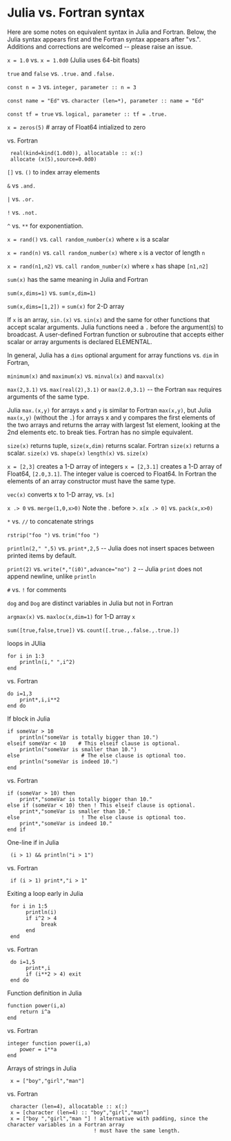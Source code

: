 # Julia vs. Fortran syntax

Here are some notes on equivalent syntax in Julia and Fortran. Below, the Julia syntax appears first and the Fortran syntax appears after "vs.". Additions and corrections are welcomed -- please raise an issue.

`x = 1.0` vs. `x = 1.0d0` (Julia uses 64-bit floats)

`true` and `false` vs. `.true.` and `.false.`

`const n = 3` vs. `integer, parameter :: n = 3`

`const name = "Ed"` vs. `character (len=*), parameter :: name = "Ed"`

`const tf = true` vs. `logical, parameter :: tf = .true.`

`x = zeros(5)` # array of Float64 intialized to zero 

vs. Fortran

     real(kind=kind(1.0d0)), allocatable :: x(:)
     allocate (x(5),source=0.0d0)

`[]` vs. `()` to index array elements

`&` vs `.and.`

`|` vs. `.or.`

`!` vs. `.not.`

`^` vs. `**` for exponentiation.

`x = rand()` vs. `call random_number(x)` where `x` is a scalar

`x = rand(n)` vs. `call random_number(x)` where `x` is a vector of length `n` 

`x = rand(n1,n2)` vs. `call random_number(x)` where `x` has shape `[n1,n2]`

`sum(x)` has the same meaning in Julia and Fortran

`sum(x,dims=1)` vs. `sum(x,dim=1)`

`sum(x,dims=[1,2])` = `sum(x)` for 2-D array

If `x` is an array, `sin.(x)` vs. `sin(x)` and the same for other functions that accept scalar arguments. 
Julia functions need a `.` before the argument(s) to broadcast. A user-defined Fortran function or subroutine
that accepts either scalar or array arguments is declared ELEMENTAL.

In general, Julia has a `dims` optional argument for array functions vs. `dim` in Fortran,

`minimum(x)` and `maximum(x)` vs. `minval(x)` and `maxval(x)`

`max(2,3.1)` vs. `max(real(2),3.1)` or `max(2.0,3.1)` -- the Fortran `max` requires arguments of the same type.

Julia `max.(x,y)` for arrays `x` and `y` is similar to Fortran `max(x,y)`, but Julia `max(x,y)` (without the `.`) for arrays x and y compares the first elements of the two arrays and returns the array with largest 1st element, looking at the 2nd elements etc. to break ties. Fortran has no simple equivalent.

`size(x)` returns tuple, `size(x,dim)` returns scalar. Fortran `size(x)` returns a scalar. 
`size(x)` vs. `shape(x)`
`length(x)` vs. `size(x)`

`x = [2,3]` creates a 1-D array of integers 
`x = [2,3.1]` creates a 1-D array of Float64, `[2.0,3.1]`. The integer value is coerced to Float64. In Fortran the elements of an array constructor must have the same type.

`vec(x)` converts x to 1-D array, vs. `[x]`

`x .> 0` vs. `merge(1,0,x>0)`    Note the . before >.
`x[x .> 0]` vs. `pack(x,x>0)`

`*` vs. `//` to concatenate strings

`rstrip("foo ")` vs. `trim("foo ")`

`println(2," ",5)` vs. `print*,2,5` -- Julia does not insert spaces between printed items by default.

`print(2)` vs. `write(*,"(i0)",advance="no") 2` -- Julia `print` does not append newline, unlike `println`
 
`#` vs. `!` for comments

`dog` and `Dog` are distinct variables in Julia but not in Fortran

`argmax(x)` vs. `maxloc(x,dim=1)` for 1-D array `x`

`sum([true,false,true])` vs. `count([.true.,.false.,.true.])`

loops in JUlia

    for i in 1:3
        println(i," ",i^2)
    end

vs. Fortran

    do i=1,3
        print*,i,i**2
    end do
    
If block in Julia

    if someVar > 10
        println("someVar is totally bigger than 10.")
    elseif someVar < 10    # This elseif clause is optional.
        println("someVar is smaller than 10.")
    else                    # The else clause is optional too.
        println("someVar is indeed 10.")
    end
    
vs. Fortran

    if (someVar > 10) then
        print*,"someVar is totally bigger than 10."
    else if (someVar < 10) then ! This elseif clause is optional.
        print*,"someVar is smaller than 10."
    else                    ! The else clause is optional too.
        print*,"someVar is indeed 10."
    end if
    
One-line if in Julia

     (i > 1) && println("i > 1") 

vs. Fortran

     if (i > 1) print*,"i > 1"

Exiting a loop early in Julia

     for i in 1:5
          println(i)
          if i^2 > 4
               break
          end
     end

vs. Fortran

     do i=1,5
          print*,i
          if (i**2 > 4) exit
     end do
    
Function definition in Julia

    function power(i,a)
        return i^a
    end

vs. Fortran

    integer function power(i,a)
        power = i**a
    end

Arrays of strings in Julia

     x = ["boy","girl","man"]
     
vs. Fortran

     character (len=4), allocatable :: x(:)
     x = [character (len=4) :: "boy","girl","man"]
     x = ["boy ","girl","man "] ! alternative with padding, since the character variables in a Fortran array 
                                ! must have the same length.
